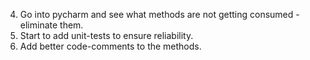 
4) Go into pycharm and see what methods are not getting consumed - eliminate them. 
5) Start to add unit-tests to ensure reliability.
6) Add better code-comments to the methods. 

